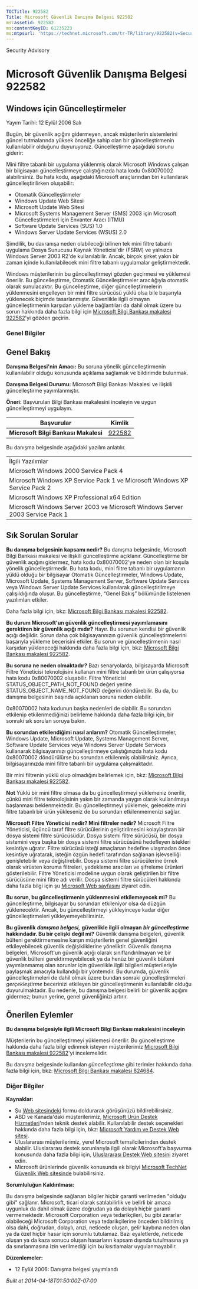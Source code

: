 ```yaml
---
TOCTitle: 922582
Title: Microsoft Güvenlik Danışma Belgesi 922582
ms:assetid: 922582
ms:contentKeyID: 61235223
ms:mtpsurl: 'https://technet.microsoft.com/tr-TR/library/922582(v=Security.10)'
---
```


Security Advisory

Microsoft Güvenlik Danışma Belgesi 922582
=========================================

Windows için Güncelleştirmeler
------------------------------

Yayım Tarihi: 12 Eylül 2006 Salı

Bugün, bir güvenlik açığını gidermeyen, ancak müşterilerin sistemlerini güncel tutmalarında yüksek önceliğe sahip olan bir güncelleştirmenin kullanılabilir olduğunu duyuruyoruz. Güncelleştirme aşağıdaki sorunu giderir:

Mini filtre tabanlı bir uygulama yüklenmiş olarak Microsoft Windows çalışan bir bilgisayarı güncelleştirmeye çalıştığınızda hata kodu 0x80070002 alabilirsiniz. Bu hata kodu, aşağıdaki Microsoft araçlarından biri kullanılarak güncelleştirilirken oluşabilir:

-   Otomatik Güncelleştirmeler
-   Windows Update Web Sitesi
-   Microsoft Update Web Sitesi
-   Microsoft Systems Management Server (SMS) 2003 için Microsoft Güncelleştirmeleri için Envanter Aracı (ITMU)
-   Software Update Services (SUS) 1.0
-   Windows Server Update Services (WSUS) 2.0

Şimdilik, bu davranışa neden olabileceği bilinen tek mini filtre tabanlı uygulama Dosya Sunucusu Kaynak Yöneticisi'dir (FSRM) ve yalnızca Windows Server 2003 R2'de kullanılabilir. Ancak, birçok şirket yakın bir zaman içinde kullanılabilecek mini filtre tabanlı uygulamalar geliştirmektedir.

Windows müşterilerinin bu güncelleştirmeyi gözden geçirmesi ve yüklemesi önerilir. Bu güncelleştirme, Otomatik Güncelleştirmeler aracılığıyla otomatik olarak sunulacaktır. Bu güncelleştirme, diğer güncelleştirmelerin yüklenmesini engelleyen bir mini filtre sürücüsü yüklü olsa bile başarıyla yüklenecek biçimde tasarlanmıştır. Güvenlikle ilgili olmayan güncelleştirmenin karşıdan yükleme bağlantıları da dahil olmak üzere bu sorun hakkında daha fazla bilgi için [Microsoft Bilgi Bankası makalesi 922582](http://support.microsoft.com/kb/922582/tr)'yi gözden geçirin.

### Genel Bilgiler

Genel Bakış
-----------

<span></span>
**Danışma Belgesi'nin Amacı:** Bu soruna yönelik güncelleştirmenin kullanılabilir olduğu konusunda açıklama sağlamak ve bildirimde bulunmak.

**Danışma Belgesi Durumu:** Microsoft Bilgi Bankası Makalesi ve ilişkili güncelleştirme yayımlanmıştır.

**Öneri:** Başvurulan Bilgi Bankası makalesini inceleyin ve uygun güncelleştirmeyi uygulayın.

| Başvurular                           | Kimlik                                              |
|--------------------------------------|-----------------------------------------------------|
| **Microsoft Bilgi Bankası Makalesi** | [922582](http://support.microsoft.com/kb/922582/tr) |

Bu danışma belgesinde aşağıdaki yazılım anlatılır.

|                                                                               |
|-------------------------------------------------------------------------------|
| İlgili Yazılımlar                                                             |
| Microsoft Windows 2000 Service Pack 4                                         |
| Microsoft Windows XP Service Pack 1 ve Microsoft Windows XP Service Pack 2    |
| Microsoft Windows XP Professional x64 Edition                                 |
| Microsoft Windows Server 2003 ve Microsoft Windows Server 2003 Service Pack 1 |

Sık Sorulan Sorular
-------------------

<span></span>
**Bu danışma belgesinin kapsamı nedir?**
Bu danışma belgesinde, Microsoft Bilgi Bankası makalesi ve ilişkili güncelleştirme açıklanır. Güncelleştirme bir güvenlik açığını gidermez, hata kodu 0x80070002'ye neden olan bir koşula yönelik güncelleştirmedir. Bu hata kodu, mini filtre tabanlı bir uygulamanın yüklü olduğu bir bilgisayar Otomatik Güncelleştirmeler, Windows Update, Microsoft Update, Systems Management Server, Software Update Services veya Windows Server Update Services kullanılarak güncelleştirilmeye çalışıldığında oluşur. Bu güncelleştirme, “Genel Bakış” bölümünde listelenen yazılımları etkiler.

Daha fazla bilgi için, bkz: [Microsoft Bilgi Bankası makalesi 922582](http://support.microsoft.com/kb/922582/tr).

**Bu durum Microsoft'un güvenlik güncelleştirmesi yayımlamasını gerektiren bir güvenlik açığı mıdır?**
Hayır. Bu sorunun kendisi bir güvenlik açığı değildir. Sorun daha çok bilgisayarınızın güvenlik güncelleştirmelerini başarıyla yükleme becerisini etkiler. Bu sorun ve güncelleştirmenin nasıl karşıdan yükleneceği hakkında daha fazla bilgi için, bkz: [Microsoft Bilgi Bankası makalesi 922582](http://support.microsoft.com/kb/922582/tr).

**Bu soruna ne neden olmaktadır?**
Bazı senaryolarda, bilgisayarda Microsoft Filtre Yöneticisi teknolojisini kullanan mini filtre tabanlı bir ürün çalışıyorsa hata kodu 0x80070002 oluşabilir. Filtre Yöneticisi STATUS\_OBJECT\_PATH\_NOT\_FOUND değeri yerine STATUS\_OBJECT\_NAME\_NOT\_FOUND değerini döndürebilir. Bu da, bu danışma belgesinin başında açıklanan soruna neden olabilir.

0x80070002 hata kodunun başka nedenleri de olabilir. Bu sorundan etkilenip etkilenmediğinizi belirleme hakkında daha fazla bilgi için, bir sonraki sık sorulan soruya bakın.

**Bu sorundan etkilendiğimi nasıl anlarım?**
Otomatik Güncelleştirmeler, Windows Update, Microsoft Update, Systems Management Server, Software Update Services veya Windows Server Update Services kullanarak bilgisayarınızı güncelleştirmeye çalıştığınızda hata kodu 0x80070002 döndürülürse bu sorundan etkilenmiş olabilirsiniz. Ayrıca, bilgisayarınızda mini filtre tabanlı bir uygulama çalışmaktadır.

Bir mini filtrenin yüklü olup olmadığını belirlemek için, bkz: [Microsoft Bilgi Bankası makalesi 922582](http://support.microsoft.com/kb/922582/tr).

**Not** Yüklü bir mini filtre olmasa da bu güncelleştirmeyi yüklemeniz önerilir, çünkü mini filtre teknolojisinin yakın bir zamanda yaygın olarak kullanılmaya başlanması beklenmektedir. Bu güncelleştirmeyi yüklemek, gelecekte mini filtre tabanlı bir ürün yükleseniz de bu sorundan etkilenmemenizi sağlar.

**Microsoft Filtre Yöneticisi nedir? Mini filtreler nedir?**
Microsoft Filtre Yöneticisi, üçüncü taraf filtre sürücülerinin geliştirilmesini kolaylaştıran bir dosya sistemi filtre sürücüsüdür. Dosya sistemi filtre sürücüsü, bir dosya sistemini veya başka bir dosya sistemi filtre sürücüsünü hedefleyen istekleri kesintiye uğratır. Filtre sürücüsü isteği amaçlanan hedefine ulaşmadan önce kesintiye uğratarak, isteğin özgün hedefi tarafından sağlanan işlevselliği genişletebilir veya değiştirebilir. Dosya sistemi filtre sürücülerine örnek olarak virüsten koruma filtreleri, yedekleme aracıları ve şifreleme ürünleri gösterilebilir. Filtre Yöneticisi modeline uygun olarak geliştirilen bir filtre sürücüsüne mini filtre adı verilir. Dosya sistemi filtre sürücüleri hakkında daha fazla bilgi için şu [Microsoft Web sayfasını](http://go.microsoft.com/fwlink/?linkid=72993) ziyaret edin.

**Bu sorun, bu güncelleştirmenin yüklenmesini etkilemeyecek mi?**
Bu güncelleştirme, bilgisayar bu sorundan etkileniyor olsa da düzgün yüklenecektir. Ancak, bu güncelleştirmeyi yükleyinceye kadar diğer güncelleştirmeleri yükleyemeyebilirsiniz.

**Bu güvenlik** ***danışma belgesi,*** **güvenlikle ilgili olmayan** ***bir güncelleştirme*** **hakkındadır. Bu bir çelişki değil mi?**
Güvenlik danışma belgeleri, güvenlik bülteni gerektirmemesine karşın müşterilerin genel güvenliğini etkileyebilecek güvenlik değişikliklerine yöneliktir. Güvenlik danışma belgeleri, Microsoft'un güvenlik açığı olarak sınıflandırılmayan ve bir güvenlik bülteni gerektirmeyebilecek ya da henüz bir güvenlik bülteni yayımlanmamış olan sorunlar için güvenlikle ilgili bilgileri müşterileriyle paylaşmak amacıyla kullandığı bir yöntemdir. Bu durumda, güvenlik güncelleştirmeleri de dahil olmak üzere bundan sonraki güncelleştirmeleri *gerçekleştirme* becerinizi etkileyen bir güncelleştirmenin kullanılabilir olduğu duyurulmaktadır. Bu nedenle, bu danışma belgesi belirli bir güvenlik açığını gidermez; bunun yerine, genel güvenliğinizi artırır.

Önerilen Eylemler
-----------------

<span></span>
**Bu danışma belgesiyle ilgili Microsoft Bilgi Bankası makalesini inceleyin**

Müşterilerin bu güncelleştirmeyi yüklemesi önerilir. Bu güncelleştirme hakkında daha fazla bilgi edinmek isteyen müşterilerimiz [Microsoft Bilgi Bankası makalesi 922582](http://support.microsoft.com/kb/922582/tr)'yi incelemelidir.

Bu danışma belgesinde kullanılan *güncelleştirme* gibi terimler hakkında daha fazla bilgi için, bkz: [Microsoft Bilgi Bankası makalesi 824684](http://support.microsoft.com/kb/824684/tr).

### Diğer Bilgiler

**Kaynaklar:**

-   Şu [Web sitesindeki](https://support.microsoft.com/common/survey.aspx?scid=sw;en;1257&amp;showpage=1&amp;ws=technet&amp;sd=tech) formu doldurarak görüşünüzü bildirebilirsiniz.
-   ABD ve Kanada'daki müşterilerimiz, [Microsoft Ürün Destek Hizmetleri](http://go.microsoft.com/fwlink/?linkid=21131)'nden teknik destek alabilir. Kullanılabilir destek seçenekleri hakkında daha fazla bilgi için, bkz: [Microsoft Yardım ve Destek Web sitesi](http://support.microsoft.com/?ln=tr).
-   Uluslararası müşterilerimiz, yerel Microsoft temsilcilerinden destek alabilir. Uluslararası destek sorunlarıyla ilgili olarak Microsoft'a başvurma konusunda daha fazla bilgi için, [Uluslararası Destek Web sitesini](http://go.microsoft.com/fwlink/?linkid=21155) ziyaret edin.
-   Microsoft ürünlerinde güvenlik konusunda ek bilgiyi [Microsoft TechNet Güvenlik Web sitesinde](http://go.microsoft.com/fwlink/?linkid=21132) bulabilirsiniz.

**Sorumluluğun Kaldırılması:**

Bu danışma belgesinde sağlanan bilgiler hiçbir garanti verilmeden "olduğu gibi" sağlanır. Microsoft, ticari olarak satılabilirlik ve belirli bir amaca uygunluk da dahil olmak üzere doğrudan ya da dolaylı hiçbir garanti vermemektedir. Microsoft Corporation veya tedarikçileri, bu gibi zararlar olabileceği Microsoft Corporation veya tedarikçilerine önceden bildirilmiş olsa dahi, doğrudan, dolaylı, arızi, neticede oluşan, gelir kaybına neden olan ya da özel hiçbir hasar için sorumlu tutulamaz. Bazı eyaletlerde, neticede oluşan ya da kaza sonucu oluşan hasarların kapsam dışında tutulmasına ya da sınırlanmasına izin verilmediği için bu kısıtlamalar uygulanmayabilir.

**Düzenlemeler:**

-   12 Eylül 2006: Danışma belgesi yayımlandı

*Built at 2014-04-18T01:50:00Z-07:00*
